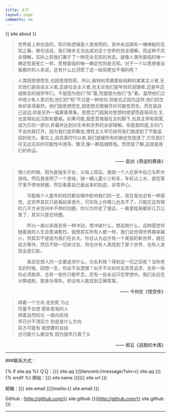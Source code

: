 ```yaml
---
title: 关于
layout: page
comments: no
---
```


{{ site.about }}

>世界是上帝创造的，知识和逻辑是人类发明的，其中永远隔有一堵神秘的无知之幕。换句话说，我们根本无法达成对这个世界的完全理解。而这种不完全理解，实际上将我们置于了一种完全无知的状态。就像人类所面临的唯一确定性是死亡一样，思想面临的唯一确定性则是无知。对于一个以思想者自我期许的人来说，还有什么比洞悉了这一结局更加不堪的呢？

>人类因思想而生,也因思想而死。所以,我特别羡慕那些纯粹的某某主义者,无论他们是自由主义者,还是社会主义者,也无论他们是年轻的追随者,还是年迈或故去的祖师爷们。不是因为他们“知”着,而是因为他们“生”着。虽然他们之中绝少有人意识到,他们的“知”不过是一种信仰,但是也正因为这样,他们的生命却变得盎然。他们因思想而生,因思想无限展开的可能性而生。而在我自己这边,却是另外一幅黄昏景象。思想之门因我对思想的绝望而逐渐闭合,生,也变得如此沉默和萎缩。如果可能,我愿意匍匐在主的脚下,任其主宰和驱策,成为它的一部分,并最终达到对生命和世界的全部理解。但是我知道,主的门不会向我打开。因为我们是异教徒,理性主义早已经将我们放逐到了不能返回的地方。事实上,自启蒙时代以来,我们就被所有的确定性放逐了,它任我们在无边无际的可能性中游荡、飘浮,像一群孤魂野鬼。然而我了解,这就是我们的命运。

<p align="right">—— 袁剑《奇迹的黄昏》</p>

>很小的时候，因为是独生子女，父母上班后，我就一个人在家中自己与积木游戏。然后我发明了一个游戏，骑一辆儿童小三轮车，车轮沾上水，就在客厅里不停地转圈，然后看着自己画出来的轨迹，非常开心。
>
>　　可能每个人童年的经历都会暗中影响我们的一生，现在我也总有一种感觉，这世界其实只是看起来很大，可实际上你哪儿也去不了，只能在这有限的几平方米空间中不停的划圈，你以为你走了很远，一看里程表都好几万公里了，其实只是在转圈。
>
>　　所以一直以来我总有一种冲动，想冲破什么，想逃脱什么，这种感觉伴随着我的人生且愈演愈烈。我想其实所有人都一样，我们会觉得世界越来越小，但其实不是因为我们在长大。你总认为远方有一个美丽的新世界，就在前方等待，然后不顾一切奔过去，但也许有人真找到了那个世界，也有人发现全是幻影。
>
>　　我总在想人的一生要追求什么，功名利禄？得到这一切之后呢？当你老去的时候，回想一生，你会不会遗憾？似乎不论如何去苦苦追求，总有一些你必须放弃，总有一些你只能怀念，还有一些永远只在梦想中。我们永远在计算成败、取舍与得失。却没有人能找到正确答案。

<p align="right">—— 今何在《悟空传》</p>

>顺着一个方向 走到死 为止  
>尽量不去想 那些爱我的人  
>顺着自然的光 一路向前闯  
>早已分不清前方 到底是什么方向  
>前方可能有 我想要的自由  
>也可能什么都没有 因为我早已昏了头  

<p align="right">—— 郝云《逃跑的木偶》</p>

----

###联系方式：

{% if site.qq %}
ＱＱ：[{{ site.qq }}](tencent://message/?uin={{ site.qq }})
{% endif %}
网站：[{{ site.name }}]({{ site.url }})

邮箱：[{{ site.email }}](mailto:{{ site.email }})

GitHub : [http://github.com/{{ site.github }}](http://github.com/{{ site.github }})

----

<!--
[![新浪微博](http://service.t.sina.com.cn/widget/qmd/{{ site.weibo }}/f78fbcd2/1.png)](http://weibo.com/u/{{ site.weibo }})
!-->
